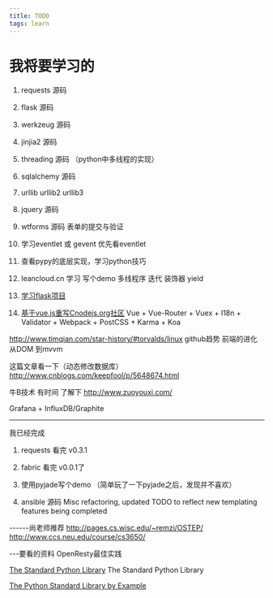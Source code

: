 ```yaml
---
title: TODO
tags: learn
---
```

# 我将要学习的

1. requests 源码
2. flask 源码
3. werkzeug 源码
4. jinjia2 源码
5. threading 源码 （python中多线程的实现）
6. sqlalchemy 源码
7. urllib urllib2 urllib3
8. jquery 源码

9. wtforms 源码 表单的提交与验证

10. 学习eventlet 或 gevent 优先看eventlet

11. 查看pypy的底层实现，学习python技巧


13. leancloud.cn 学习 写个demo
多线程序  迭代 装饰器 yield

14.  [学习flask项目](https://github.com/mattupstate/overholt.git)

15. [基于vue.js重写Cnodejs.org社区](https://github.com/shinygang/Vue-cnodejs.git)
Vue + Vue-Router + Vuex + I18n + Validator + Webpack + PostCSS + Karma + Koa

http://www.timqian.com/star-history/#torvalds/linux
github趋势
前端的进化 从DOM 到mvvm

这篇文章看一下（动态修改数据库）
http://www.cnblogs.com/keepfool/p/5648674.html

 牛B技术  有时间 了解下 http://www.zuoyouxi.com/


 Grafana + InfluxDB/Graphite

---

我已经完成

1. requests 看完 v0.3.1

2. fabric 看完 v0.0.1了

3. 使用pyjade写个demo （简单玩了一下pyjade之后，发现并不喜欢）

4. ansible 源码
Misc refactoring, updated TODO to reflect new templating features being completed


------尚老师推荐
http://pages.cs.wisc.edu/~remzi/OSTEP/
http://www.ccs.neu.edu/course/cs3650/

---要看的资料
OpenResty最佳实践

[The Standard Python Library](http://effbot.org/librarybook/)
The Standard Python Library

[The Python Standard Library by Example](http://ptgmedia.pearsoncmg.com/images/9780321767349/samplepages/0321767349.pdf)